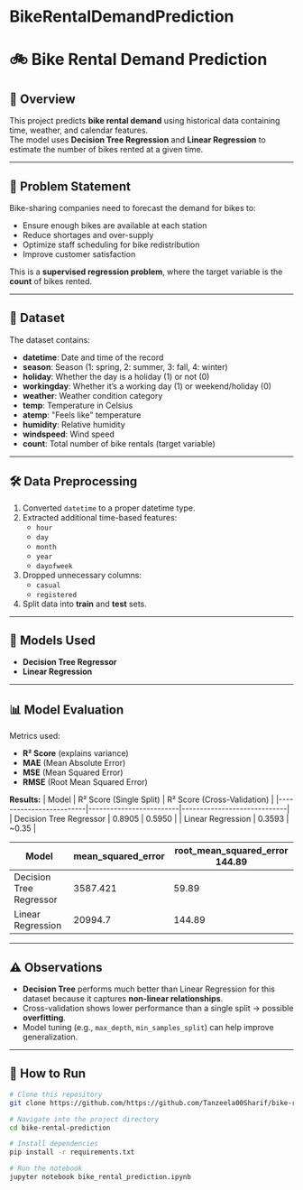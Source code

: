 # BikeRentalDemandPrediction

# 🚲 Bike Rental Demand Prediction

## 📌 Overview
This project predicts **bike rental demand** using historical data containing time, weather, and calendar features.  
The model uses **Decision Tree Regression** and **Linear Regression** to estimate the number of bikes rented at a given time.

---

## 🎯 Problem Statement
Bike-sharing companies need to forecast the demand for bikes to:
- Ensure enough bikes are available at each station
- Reduce shortages and over-supply
- Optimize staff scheduling for bike redistribution
- Improve customer satisfaction

This is a **supervised regression problem**, where the target variable is the **count** of bikes rented.

---

## 📂 Dataset
The dataset contains:
- **datetime**: Date and time of the record
- **season**: Season (1: spring, 2: summer, 3: fall, 4: winter)
- **holiday**: Whether the day is a holiday (1) or not (0)
- **workingday**: Whether it’s a working day (1) or weekend/holiday (0)
- **weather**: Weather condition category
- **temp**: Temperature in Celsius
- **atemp**: "Feels like" temperature
- **humidity**: Relative humidity
- **windspeed**: Wind speed
- **count**: Total number of bike rentals (target variable)

---

## 🛠 Data Preprocessing
1. Converted `datetime` to a proper datetime type.
2. Extracted additional time-based features:
   - `hour`
   - `day`
   - `month`
   - `year`
   - `dayofweek`
3. Dropped unnecessary columns:
   - `casual`
   - `registered`
4. Split data into **train** and **test** sets.

---

## 🤖 Models Used
- **Decision Tree Regressor**
- **Linear Regression**

---

## 📊 Model Evaluation
Metrics used:
- **R² Score** (explains variance)
- **MAE** (Mean Absolute Error)
- **MSE** (Mean Squared Error)
- **RMSE** (Root Mean Squared Error)

**Results:**
| Model                   | R² Score (Single Split) | R² Score (Cross-Validation) |
|-------------------------|-------------------------|-----------------------------|
| Decision Tree Regressor | 0.8905                  | 0.5950                      |
| Linear Regression       | 0.3593                  | ~0.35                       |


| Model                   | mean_squared_error      | root_mean_squared_error 144.89 |
|-------------------------|-------------------------|--------------------------------|
| Decision Tree Regressor | 3587.421                | 59.89                          |
| Linear Regression       | 20994.7                 | 144.89                         |

---

## ⚠ Observations
- **Decision Tree** performs much better than Linear Regression for this dataset because it captures **non-linear relationships**.
- Cross-validation shows lower performance than a single split → possible **overfitting**.
- Model tuning (e.g., `max_depth`, `min_samples_split`) can help improve generalization.

---

## 🚀 How to Run
```bash
# Clone this repository
git clone https://github.com/https://github.com/Tanzeela00Sharif/bike-rental-prediction.git

# Navigate into the project directory
cd bike-rental-prediction

# Install dependencies
pip install -r requirements.txt

# Run the notebook
jupyter notebook bike_rental_prediction.ipynb
